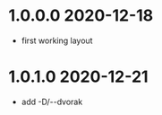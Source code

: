 1.0.0.0 2020-12-18
==================
- first working layout

1.0.1.0 2020-12-21
==================
- add -D/--dvorak
